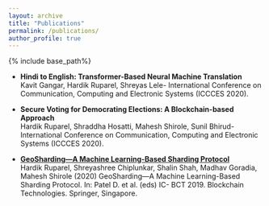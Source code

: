 ```yaml
---
layout: archive
title: "Publications"
permalink: /publications/
author_profile: true
---
```


{% include base_path%}
* **Hindi to English: Transformer-Based Neural Machine Translation** <br/>
    Kavit Gangar, Hardik Ruparel, Shreyas Lele- International Conference on Communication, Computing and Electronic Systems (ICCCES 2020).

* **Secure Voting for Democrating Elections: A Blockchain-based Approach** <br/>
   Hardik Ruparel, Shraddha Hosatti, Mahesh Shirole, Sunil Bhirud- International Conference on Communication, Computing and Electronic Systems (ICCCES 2020).

* [**GeoSharding—A Machine Learning-Based Sharding Protocol**](https://link.springer.com/chapter/10.1007/978-981-15-4542-9_10) <br/>
   Hardik Ruparel, Shreyashree Chiplunkar, Shalin Shah, Madhav Goradia, Mahesh Shirole (2020) GeoSharding—A Machine Learning-Based Sharding Protocol. In: Patel D. et al. (eds) IC-   BCT 2019. Blockchain Technologies. Springer, Singapore.
